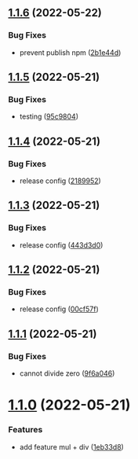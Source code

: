 ## [1.1.6](https://github.com/colorye/demo-release/compare/v1.1.5...v1.1.6) (2022-05-22)


### Bug Fixes

* prevent publish npm ([2b1e44d](https://github.com/colorye/demo-release/commit/2b1e44d9e1036bcfc16401a4d990a0bf5ea4e986))

## [1.1.5](https://github.com/colorye/demo-release/compare/v1.1.4...v1.1.5) (2022-05-21)


### Bug Fixes

* testing ([95c9804](https://github.com/colorye/demo-release/commit/95c9804320a0e988285e47bbce0aa65f27928f59))

## [1.1.4](https://github.com/colorye/demo-release/compare/v1.1.3...v1.1.4) (2022-05-21)


### Bug Fixes

* release config ([2189952](https://github.com/colorye/demo-release/commit/21899526452a9b0ebe06ddef6cfb863803b3ff1f))

## [1.1.3](https://github.com/colorye/demo-release/compare/v1.1.2...v1.1.3) (2022-05-21)


### Bug Fixes

* release config ([443d3d0](https://github.com/colorye/demo-release/commit/443d3d0d7535cdbe524f0e278635d05abed370ae))

## [1.1.2](https://github.com/colorye/demo-release/compare/v1.1.1...v1.1.2) (2022-05-21)


### Bug Fixes

* release config ([00cf57f](https://github.com/colorye/demo-release/commit/00cf57f4fe4bec8e99d5e40d6a19e89aad24736d))

## [1.1.1](https://github.com/colorye/demo-release/compare/v1.1.0...v1.1.1) (2022-05-21)


### Bug Fixes

* cannot divide zero ([9f6a046](https://github.com/colorye/demo-release/commit/9f6a046226c4190ed85702b521502756fa69824c))

# [1.1.0](https://github.com/colorye/demo-release/compare/v1.0.1...v1.1.0) (2022-05-21)


### Features

* add feature mul + div ([1eb33d8](https://github.com/colorye/demo-release/commit/1eb33d87bafda3e1b3c3c3226889211ccb445ed3))
